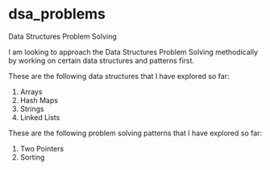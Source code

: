 # dsa_problems
Data Structures Problem Solving

I am looking to approach the Data Structures Problem Solving methodically by working on certain data structures and patterns first.

These are the following data structures that I have explored so far:
1. Arrays
2. Hash Maps
3. Strings
4. Linked Lists



These are the following problem solving patterns that I have explored so far:
1. Two Pointers
2. Sorting

